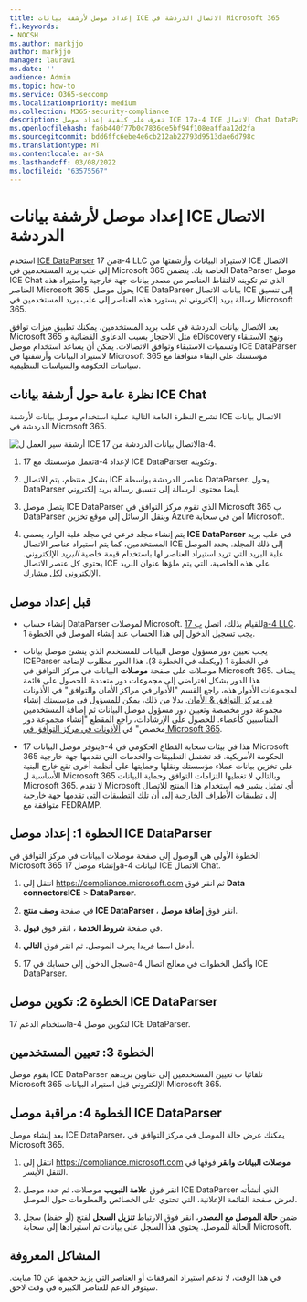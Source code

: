 ```yaml
---
title: إعداد موصل لأرشفة بيانات ICE الاتصال الدردشة في Microsoft 365
f1.keywords:
- NOCSH
ms.author: markjjo
author: markjjo
manager: laurawi
ms.date: ''
audience: Admin
ms.topic: how-to
ms.service: O365-seccomp
ms.localizationpriority: medium
ms.collection: M365-security-compliance
description: تعرف على كيفية إعداد موصل ICE 17a-4 ICE الاتصال Chat DataParser واستخدامه لاستيراد بيانات ICE الاتصال في Microsoft 365.
ms.openlocfilehash: fa6b440f77b0c7836de5bf94f108eaffaa12d2fa
ms.sourcegitcommit: bdd6ffc6ebe4e6cb212ab22793d9513dae6d798c
ms.translationtype: MT
ms.contentlocale: ar-SA
ms.lasthandoff: 03/08/2022
ms.locfileid: "63575567"
---
```

# <a name="set-up-a-connector-to-archive-ice-connect-chat-data"></a>إعداد موصل لأرشفة بيانات ICE الاتصال الدردشة

استخدم [ICE DataParser](https://www.17a-4.com/ice-dataparser/) من 17a-4 LLC لاستيراد البيانات وأرشفتها من ICE الاتصال إلى علب بريد المستخدمين في Microsoft 365 الخاصة بك. يتضمن DataParser موصل ICE Chat الذي تم تكوينه لالتقاط العناصر من مصدر بيانات جهة خارجية واستيراد هذه العناصر Microsoft 365. يحول موصل ICE DataParser بيانات الاتصال ICE إلى تنسيق رسالة بريد إلكتروني ثم يستورد هذه العناصر إلى علب بريد المستخدمين في Microsoft 365.

بعد الاتصال بيانات الدردشة في علب بريد المستخدمين، يمكنك تطبيق ميزات توافق Microsoft 365 مثل الاحتجاز بسبب الدعاوى القضائية و eDiscovery ونهج الاستبقاء وتسميات الاستبقاء وتوافق الاتصالات. يمكن أن يساعد استخدام موصل ICE DataParser لاستيراد البيانات وأرشفتها في Microsoft 365 مؤسستك على البقاء متوافقا مع سياسات الحكومة والسياسات التنظيمية.

## <a name="overview-of-archiving-ice-chat-data"></a>نظرة عامة حول أرشفة بيانات ICE Chat

تشرح النظرة العامة التالية عملية استخدام موصل بيانات لأرشفة ICE الاتصال بيانات الدردشة في Microsoft 365.

![أرشفة سير العمل ل ICE الاتصال بيانات الدردشة من 17a-4.](../media/ICEChatDataParserConnectorWorkflow.png)

1. تعمل مؤسستك مع 17a-4 لإعداد ICE DataParser وتكوينه.

2. بشكل منتظم، يتم الاتصال ICE عناصر الدردشة بواسطة DataParser. يحول DataParser أيضا محتوى الرسالة إلى تنسيق رسالة بريد إلكتروني.

3. يتصل موصل ICE DataParser الذي تقوم مركز التوافق في Microsoft 365 ب DataParser وينقل الرسائل إلى موقع تخزين Azure آمن في سحابة Microsoft.

4. يتم إنشاء مجلد فرعي في مجلد علبة الوارد يسمى **ICE DataParser** في علب بريد المستخدمين، كما يتم استيراد عناصر الاتصال ICE إلى ذلك المجلد. يحدد الموصل علبة البريد التي تريد استيراد العناصر لها باستخدام قيمة خاصية *البريد* الإلكتروني. يحتوي كل عنصر الاتصال ICE على هذه الخاصية، التي يتم ملؤها عنوان البريد الإلكتروني لكل مشارك.

## <a name="before-you-set-up-a-connector"></a>قبل إعداد موصل

- إنشاء حساب DataParser لموصلات Microsoft. للقيام بذلك، اتصل [ب 17a-4 LLC](https://www.17a-4.com/contact/). يجب تسجيل الدخول إلى هذا الحساب عند إنشاء الموصل في الخطوة 1.

- يجب تعيين دور مسؤول موصل البيانات للمستخدم الذي ينشئ موصل بيانات ICEParser في الخطوة 1 (ويكمله في الخطوة 3). هذا الدور مطلوب لإضافة موصلات على صفحة **موصلات** البيانات في مركز التوافق في Microsoft 365. يضاف هذا الدور بشكل افتراضي إلى مجموعات دور متعددة. للحصول على قائمة لمجموعات الأدوار هذه، راجع القسم "الأدوار في مراكز الأمان والتوافق" في الأذونات [في مركز التوافق & الأمان](../security/office-365-security/permissions-in-the-security-and-compliance-center.md#roles-in-the-security--compliance-center). بدلا من ذلك، يمكن للمسؤول في مؤسستك إنشاء مجموعة دور مخصصة وتعيين دور مسؤول موصل البيانات ثم إضافة المستخدمين المناسبين كأعضاء. للحصول على الإرشادات، راجع المقطع "إنشاء مجموعة دور مخصص" في [الأذونات في مركز التوافق في Microsoft 365](microsoft-365-compliance-center-permissions.md#create-a-custom-role-group).

- يتوفر موصل البيانات 17a-4 هذا في بيئات سحابة القطاع الحكومي في Microsoft 365 الحكومة الأمريكية. قد تشتمل التطبيقات والخدمات التي تقدمها جهة خارجية على تخزين بيانات عملاء مؤسستك ونقلها وحمايتها على أنظمة أخرى تقع خارج البنية الأساسية ل Microsoft 365 وبالتالي لا تغطيها التزامات التوافق وحماية البيانات Microsoft 365. لا تقدم Microsoft أي تمثيل يشير فيه استخدام هذا المنتج للاتصال إلى تطبيقات  الأطراف الخارجية إلى أن تلك التطبيقات التي تقدمها جهة خارجية متوافقة مع FEDRAMP.

## <a name="step-1-set-up-an-ice-dataparser-connector"></a>الخطوة 1: إعداد موصل ICE DataParser

الخطوة الأولى هي الوصول إلى صفحة موصلات البيانات في مركز التوافق في Microsoft 365 وإنشاء موصل 17a-4 لبيانات ICE الاتصال Chat.

1. انتقل إلى <https://compliance.microsoft.com> ثم انقر فوق **Data connectorsICE** >  **DataParser**.

2. في صفحة **وصف منتج ICE DataParser** ، انقر فوق **إضافة موصل**.

3. في صفحة **شروط الخدمة** ، انقر فوق **قبول**.

4. أدخل اسما فريدا يعرف الموصل، ثم انقر فوق **التالي**.

5. سجل الدخول إلى حسابك في 17a-4 وأكمل الخطوات في معالج اتصال ICE DataParser.

## <a name="step-2-configure-the-ice-dataparser-connector"></a>الخطوة 2: تكوين موصل ICE DataParser

استخدام الدعم 17a-4 لتكوين موصل ICE DataParser.

## <a name="step-3-map-users"></a>الخطوة 3: تعيين المستخدمين

يقوم موصل ICE DataParser تلقائيا ب تعيين المستخدمين إلى عناوين بريدهم Microsoft 365 الإلكتروني قبل استيراد البيانات Microsoft 365.

## <a name="step-4-monitor-the-ice-dataparser-connector"></a>الخطوة 4: مراقبة موصل ICE DataParser

بعد إنشاء موصل ICE DataParser، يمكنك عرض حالة الموصل في مركز التوافق في Microsoft 365.

1. انتقل إلى <https://compliance.microsoft.com> **موصلات البيانات وانقر** فوقها في التنقل الأيسر.

2. انقر فوق **علامة التبويب** موصلات، ثم حدد موصل ICE DataParser الذي أنشأته لعرض صفحة القائمة الإعلانية، التي تحتوي على الخصائص والمعلومات حول الموصل.

3. ضمن **حالة الموصل مع المصدر**، انقر فوق الارتباط **تنزيل السجل** لفتح (أو حفظ) سجل الحالة للموصل. يحتوي هذا السجل على بيانات تم استيرادها إلى سحابة Microsoft.

## <a name="known-issues"></a>المشاكل المعروفة

في هذا الوقت، لا ندعم استيراد المرفقات أو العناصر التي يزيد حجمها عن 10 مبايت. سيتوفر الدعم للعناصر الكبيرة في وقت لاحق.
